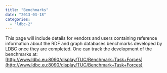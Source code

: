```yaml
---
title: "Benchmarks"
date: "2013-03-18"
categories: 
  - "ldbc-2"
---
```


This page will include details for vendors and users containing reference information about the RDF and graph databases benchmarks developed by LDBC once they are completed. One can track the development of the benchmarks at: [http://www.ldbc.eu:8090/display/TUC/Benchmark+Task+Forces](http://www.ldbc.eu:8090/display/TUC/Benchmark+Task+Forces)
